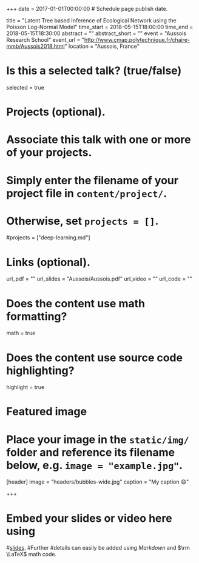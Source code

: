+++
date = 2017-01-01T00:00:00  # Schedule page publish date.

title = "Latent Tree based Inference of Ecological Network using the Poisson Log-Normal Model"
time_start = 2018-05-15T18:00:00
time_end = 2018-05-15T18:30:00
abstract = ""
abstract_short = ""
event = "Aussois Research School"
event_url = "http://www.cmap.polytechnique.fr/chaire-mmb/Aussois2018.html"
location = "Aussois, France"

# Is this a selected talk? (true/false)
selected = true

# Projects (optional).
#   Associate this talk with one or more of your projects.
#   Simply enter the filename of your project file in `content/project/`.
#   Otherwise, set `projects = []`.
#projects = ["deep-learning.md"]

# Links (optional).
url_pdf = ""
url_slides = "Aussois/Aussois.pdf"
url_video = ""
url_code = ""

# Does the content use math formatting?
math = true

# Does the content use source code highlighting?
highlight = true

# Featured image
# Place your image in the `static/img/` folder and reference its filename below, e.g. `image = "example.jpg"`.
[header]
image = "headers/bubbles-wide.jpg"
caption = "My caption :smile:"

+++

# Embed your slides or video here using
#[slides](https://sourcethemes.com/academic/post/writing-markdown-latex/). 
#Further #details can easily be added using *Markdown* and $\rm \LaTeX$ math code.
